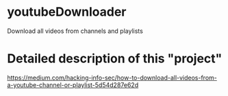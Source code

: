 # youtubeDownloader
Download all videos from channels and playlists

# Detailed description of this "project"

https://medium.com/hacking-info-sec/how-to-download-all-videos-from-a-youtube-channel-or-playlist-5d54d287e62d
